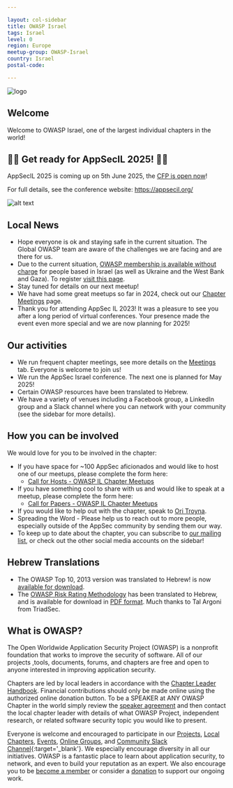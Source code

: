 ```yaml
---

layout: col-sidebar
title: OWASP Israel
tags: Israel
level: 0
region: Europe
meetup-group: OWASP-Israel
country: Israel
postal-code: 

---
```


![logo](assets/images/Owasp_Israel_logo.png "Owasp Israel") 

## Welcome

Welcome to OWASP Israel, one of the largest individual chapters in the world!

## 🎉🎉 Get ready for AppSecIL 2025! 🎉🎉

AppSecIL 2025 is coming up on 5th June 2025, the [CFP is open now](https://www.papercall.io/owasp-il-2025)!

For full details, see the conference website: <https://appsecil.org/>

![alt text](assets/images/appsecilsavethedate.jpg)

## Local News
 
* Hope everyone is ok and staying safe in the current situation. The Global OWASP team are aware of the challenges we are facing and are there for us.
* Due to the current situation, [OWASP membership is available without charge](https://owasp.org/blog/2023/11/27/force-majeure-membership) for people based in Israel (as well as Ukraine and the West Bank and Gaza). To register [visit this page](https://owasp.org/membership/force_majeure/).
* Stay tuned for details on our next meetup!
* We have had some great meetups so far in 2024, check out our [Chapter Meetings](https://owasp.org/www-chapter-israel/#div-meetings) page.
* Thank you for attending AppSec IL 2023! It was a pleasure to see you after a long period of virtual conferences. Your presence made the event even more special and we are now planning for 2025!

## Our activities

* We run frequent chapter meetings, see more details on the <a href="https://owasp.org/www-chapter-israel/#div-meetings" target="_blank">Meetings</a> tab. Everyone is welcome to join us!
* We run the AppSec Israel conference. The next one is planned for May 2025!
* Certain OWASP resources have been translated to Hebrew.
* We have a variety of venues including a Facebook group, a LinkedIn group and a Slack channel where you can network with your community (see the sidebar for more details).

## How you can be involved 

We would love for you to be involved in the chapter:

* If you have space for ~100 AppSec aficionados and would like to host one of our meetups, please complete the form here:
    * [Call for Hosts - OWASP IL Chapter Meetups](https://docs.google.com/forms/d/1XfF0xObIVGVUmQUCrwBj8WCnKO_kFpdy3HzzbyWEMB4)
* If you have something cool to share with us and would like to speak at a meetup, please complete the form here:
    * [Call for Papers - OWASP IL Chapter Meetups](https://docs.google.com/forms/d/e/1FAIpQLSeKvD3QipueLRAddpFiizoYAr-fT_xUqsWPI-upg2w8Tli2bw/viewform)
* If you would like to help out with the chapter, speak to [Ori Troyna](mailto:ori.troyna@owasp.org).
* Spreading the Word - Please help us to reach out to more people, especially outside of the AppSec community by sending them our way.
* To keep up to date about the chapter, you can subscribe to [our mailing list](https://groups.google.com/u/1/a/owasp.org/g/israel-chapter), or check out the other social media accounts on the sidebar!  

## Hebrew Translations

* The OWASP Top 10, 2013 version was translated to Hebrew\!
is now [available for download](https://wiki.owasp.org/images/1/1b/OWASP_Top_10_2013-Hebrew.pdf).
* The [OWASP Risk Rating Methodology](https://www.owasp.org/index.php/File:OWASP_Risk_Rating_Methodology-Hebrew.pdf)<!--, part of the [OWASP Testing Project](OWASP_Testing_Project ),--> has been translated to Hebrew, and is available for download in [PDF format](https://www.owasp.org/images/6/61/OWASP_Risk_Rating_Methodology-Hebrew.pdf). Much thanks to Tal Argoni from TriadSec.


## What is OWASP?

The Open Worldwide Application Security Project (OWASP) is a nonprofit foundation that works to improve the security of software. All of our projects ,tools, documents, forums, and chapters are free and open to anyone interested in improving application security. 

Chapters are led by local leaders in accordance with the [Chapter Leader Handbook](https://owasp.org/www-policy/). Financial contributions should only be made online using the authorized online donation button. To be a SPEAKER at ANY OWASP Chapter in the world simply review the [speaker agreement](https://owasp.org/www-policy/) and then contact the local chapter leader with details of what OWASP Project, independent research, or related software security topic you would like to present.

Everyone is welcome and encouraged to participate in our [Projects](/projects), [Local Chapters](/chapters), [Events](/events), [Online Groups](https://groups.google.com/a/owasp.com/), and [Community Slack Channel](https://owasp.slack.com/){:target='_blank'}. We especially encourage diversity in all our initiatives. OWASP is a fantastic place to learn about application security, to network, and even to build your reputation as an expert. We also encourage you to be [become a member](/membership) or consider a [donation](/donate) to support our ongoing work.

<a rel="me" href="https://infosec.exchange/@OWASP_IL"></a>
<a rel="me" href="https://infosec.exchange/@OWASPIL"></a>
